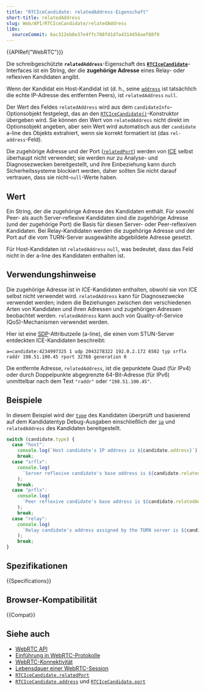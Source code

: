 ```yaml
---
title: "RTCIceCandidate: relatedAddress-Eigenschaft"
short-title: relatedAddress
slug: Web/API/RTCIceCandidate/relatedAddress
l10n:
  sourceCommit: 6ac312eb8e37e4ffc788fd1d7a4314456aef88f9
---
```


{{APIRef("WebRTC")}}

Die schreibgeschützte **`relatedAddress`**-Eigenschaft des **[`RTCIceCandidate`](/de/docs/Web/API/RTCIceCandidate)**-Interfaces ist ein String, der die **zugehörige Adresse** eines Relay- oder reflexiven Kandidaten angibt.

Wenn der Kandidat ein Host-Kandidat ist (d. h., seine [`address`](/de/docs/Web/API/RTCIceCandidate/address) ist tatsächlich die echte IP-Adresse des entfernten Peers), ist `relatedAddress` `null`.

Der Wert des Feldes `relatedAddress` wird aus dem `candidateInfo`-Optionsobjekt festgelegt, das an den [`RTCIceCandidate()`](/de/docs/Web/API/RTCIceCandidate/RTCIceCandidate)-Konstruktor übergeben wird. Sie können den Wert von `relatedAddress` nicht direkt im Optionsobjekt angeben, aber sein Wert wird automatisch aus der `candidate` a-line des Objekts extrahiert, wenn sie korrekt formatiert ist (das `rel-address`-Feld).

Die zugehörige Adresse und der Port ([`relatedPort`](/de/docs/Web/API/RTCIceCandidate/relatedPort)) werden von [ICE](/de/docs/Glossary/ICE) selbst überhaupt nicht verwendet; sie werden nur zu Analyse- und Diagnosezwecken bereitgestellt, und ihre Einbeziehung kann durch Sicherheitssysteme blockiert werden, daher sollten Sie nicht darauf vertrauen, dass sie nicht-`null`-Werte haben.

## Wert

Ein String, der die zugehörige Adresse des Kandidaten enthält.
Für sowohl Peer- als auch Server-reflexive Kandidaten sind die zugehörige Adresse (und der zugehörige Port) die Basis für diesen Server- oder Peer-reflexiven Kandidaten.
Bei Relay-Kandidaten werden die zugehörige Adresse und der Port auf die vom TURN-Server ausgewählte abgebildete Adresse gesetzt.

Für Host-Kandidaten ist `relatedAddress` `null`, was bedeutet, dass das Feld nicht in der a-line des Kandidaten enthalten ist.

## Verwendungshinweise

Die zugehörige Adresse ist in ICE-Kandidaten enthalten, obwohl sie von ICE selbst nicht verwendet wird.
`relatedAddress` kann für Diagnosezwecke verwendet werden; indem die Beziehungen zwischen den verschiedenen Arten von Kandidaten und ihren Adressen und zugehörigen Adressen beobachtet werden.
`relatedAddress` kann auch von Quality-of-Service (QoS)-Mechanismen verwendet werden.

Hier ist eine [SDP](/de/docs/Web/API/WebRTC_API/Protocols#sdp)-Attributzeile (a-line), die einen vom STUN-Server entdeckten ICE-Kandidaten beschreibt:

```plain
a=candidate:4234997325 1 udp 2043278322 192.0.2.172 6502 typ srflx raddr 198.51.100.45 rport 32768 generation 0
```

Die entfernte Adresse, `relatedAddress`, ist die gepunktete Quad (für IPv4) oder durch Doppelpunkte abgegrenzte 64-Bit-Adresse (für IPv6) unmittelbar nach dem Text `"raddr"` oder `"198.51.100.45"`.

## Beispiele

In diesem Beispiel wird der [`type`](/de/docs/Web/API/RTCIceCandidate/type) des Kandidaten überprüft und basierend auf dem Kandidatentyp Debug-Ausgaben einschließlich der [`ip`](/de/docs/Web/API/RTCIceCandidate/address) und `relatedAddress` des Kandidaten bereitgestellt.

```js
switch (candidate.type) {
  case "host":
    console.log(`Host candidate's IP address is ${candidate.address}`);
    break;
  case "srflx":
    console.log(
      `Server reflexive candidate's base address is ${candidate.relatedAddress}; reachable at ${candidate.address}`,
    );
    break;
  case "prflx":
    console.log(
      `Peer reflexive candidate's base address is ${candidate.relatedAddress}; reachable at ${candidate.address}`,
    );
    break;
  case "relay":
    console.log(
      `Relay candidate's address assigned by the TURN server is ${candidate.relatedAddress}; reachable at ${candidate.address}`,
    );
    break;
}
```

## Spezifikationen

{{Specifications}}

## Browser-Kompatibilität

{{Compat}}

## Siehe auch

- [WebRTC API](/de/docs/Web/API/WebRTC_API)
- [Einführung in WebRTC-Protokolle](/de/docs/Web/API/WebRTC_API/Protocols)
- [WebRTC-Konnektivität](/de/docs/Web/API/WebRTC_API/Connectivity)
- [Lebensdauer einer WebRTC-Session](/de/docs/Web/API/WebRTC_API/Session_lifetime)
- [`RTCIceCandidate.relatedPort`](/de/docs/Web/API/RTCIceCandidate/relatedPort)
- [`RTCIceCandidate.address`](/de/docs/Web/API/RTCIceCandidate/address) und [`RTCIceCandidate.port`](/de/docs/Web/API/RTCIceCandidate/port)
